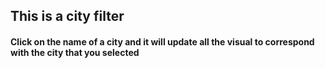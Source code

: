 This is a city filter
---------------------

#### Click on the name of a city and it will update all the visual to correspond with the city that you selected
